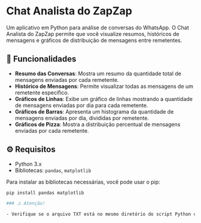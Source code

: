 # Chat Analista do ZapZap

Um aplicativo em Python para análise de conversas do WhatsApp. O Chat Analista do ZapZap permite que você visualize resumos, históricos de mensagens e gráficos de distribuição de mensagens entre remetentes.

## 🔧 Funcionalidades

- **Resumo das Conversas**: Mostra um resumo da quantidade total de mensagens enviadas por cada remetente.
- **Histórico de Mensagens**: Permite visualizar todas as mensagens de um remetente específico.
- **Gráficos de Linhas**: Exibe um gráfico de linhas mostrando a quantidade de mensagens enviadas por dia para cada remetente.
- **Gráficos de Barras**: Apresenta um histograma da quantidade de mensagens enviadas por dia, divididas por remetente.
- **Gráficos de Pizza**: Mostra a distribuição percentual de mensagens enviadas por cada remetente.

## ⚙️ Requisitos

- Python 3.x
- Bibliotecas: `pandas`, `matplotlib`

Para instalar as bibliotecas necessárias, você pode usar o pip:

```bash
pip install pandas matplotlib

### ⚠️ Atenção!

- Verifique se o arquivo TXT está no mesmo diretório do script Python ou forneça o caminho completo para o arquivo TXT no código, linha 126.
